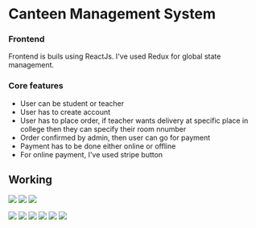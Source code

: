 # Canteen Management System
### Frontend
Frontend is buils using ReactJs. I've used Redux for global state management.

### Core features
* User can be student or teacher
* User has to create account
* User has to place order, if teacher wants delivery at specific place in college then they can specify their room nnumber
* Order confirmed by admin, then user can go for payment
* Payment has to be done either online or offline
* For online payment, I've used stripe button


## Working 
![](https://imgur.com/y5XArvG.gif)
![](https://imgur.com/DihoPQb.gif)
![](https://imgur.com/MPer2BU.gif)

![](https://i.imgur.com/DKRfYGe.png)
![](https://i.imgur.com/oHcosDT.png)
![](https://i.imgur.com/QetqfL3.png)
![](https://i.imgur.com/IGfgyhc.png)
![](https://i.imgur.com/sPqoDie.png)
![](https://i.imgur.com/JNlHpsu.png)


